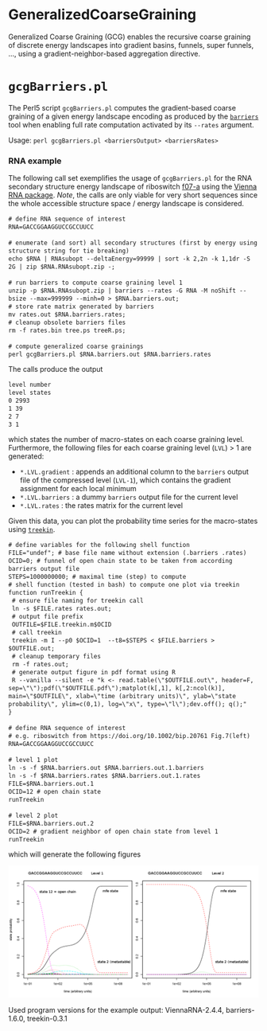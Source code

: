 # GeneralizedCoarseGraining

Generalized Coarse Graining (GCG) enables the recursive coarse graining of 
discrete energy landscapes into gradient basins, funnels, super funnels, ...,
using a gradient-neighbor-based aggregation directive.

# `gcgBarriers.pl`

The Perl5 script `gcgBarriers.pl` computes the gradient-based coarse graining of a
given energy landscape encoding as produced by the 
[`barriers`](https://github.com/ViennaRNA/Barriers) tool when enabling
full rate computation activated by its `--rates` argument.

Usage: `perl gcgBarriers.pl <barriersOutput> <barriersRates>`

### RNA example

The following call set exemplifies the usage of `gcgBarriers.pl` for the RNA secondary
structure energy landscape of riboswitch [f07-a](data/README.md) using the 
[Vienna RNA package](https://github.com/ViennaRNA/ViennaRNA). 
*Note*, the calls are only viable for very short sequences since the whole
accessible structure space / energy landscape is considered. 

```[bash]
# define RNA sequence of interest
RNA=GACCGGAAGGUCCGCCUUCC

# enumerate (and sort) all secondary structures (first by energy using structure string for tie breaking)
echo $RNA | RNAsubopt --deltaEnergy=99999 | sort -k 2,2n -k 1,1dr -S 2G | zip $RNA.RNAsubopt.zip -;

# run barriers to compute coarse graining level 1
unzip -p $RNA.RNAsubopt.zip | barriers --rates -G RNA -M noShift --bsize --max=999999 --minh=0 > $RNA.barriers.out;
# store rate matrix generated by barriers
mv rates.out $RNA.barriers.rates;
# cleanup obsolete barriers files
rm -f rates.bin tree.ps treeR.ps;

# compute generalized coarse grainings
perl gcgBarriers.pl $RNA.barriers.out $RNA.barriers.rates
```

The calls produce the output
```[bash]
level number
level states
0 2993
1 39
2 7
3 1
```
which states the number of macro-states on each coarse graining level.
Furthermore, the following files for each coarse graining level (`LVL`) > 1 are generated:
- `*.LVL.gradient` : appends an additional column to the `barriers` output file of the compressed level (`LVL-1`), which contains the gradient assignment for each local minimum
- `*.LVL.barriers` : a dummy `barriers` output file for the current level
- `*.LVL.rates` : the rates matrix for the current level

Given this data, you can plot the probability time series for the macro-states using
[`treekin`](https://github.com/ViennaRNA/Treekin).
```[bash]
# define variables for the following shell function
FILE="undef"; # base file name without extension (.barriers .rates)
OCID=0; # funnel of open chain state to be taken from according barriers output file
STEPS=1000000000; # maximal time (step) to compute
# shell function (tested in bash) to compute one plot via treekin 
function runTreekin {
 # ensure file naming for treekin call
 ln -s $FILE.rates rates.out;
 # output file prefix 
 OUTFILE=$FILE.treekin.m$OCID
 # call treekin
 treekin -m I --p0 $OCID=1  --t8=$STEPS < $FILE.barriers > $OUTFILE.out; 
 # cleanup temporary files
 rm -f rates.out;
 # generate output figure in pdf format using R
 R --vanilla --silent -e "k <- read.table(\"$OUTFILE.out\", header=F, sep=\"\");pdf(\"$OUTFILE.pdf\");matplot(k[,1], k[,2:ncol(k)], main=\"$OUTFILE\", xlab=\"time (arbitrary units)\", ylab=\"state probability\", ylim=c(0,1), log=\"x\", type=\"l\");dev.off(); q();"
}

# define RNA sequence of interest
# e.g. riboswitch from https://doi.org/10.1002/bip.20761 Fig.7(left)
RNA=GACCGGAAGGUCCGCCUUCC

# level 1 plot
ln -s -f $RNA.barriers.out $RNA.barriers.out.1.barriers
ln -s -f $RNA.barriers.rates $RNA.barriers.out.1.rates
FILE=$RNA.barriers.out.1
OCID=12 # open chain state
runTreekin

# level 2 plot
FILE=$RNA.barriers.out.2
OCID=2 # gradient neighbor of open chain state from level 1
runTreekin

```

which will generate the following figures

![level 1](md.aux/GACCGGAAGGUCCGCCUUCC.png)

Used program versions for the example output: ViennaRNA-2.4.4, barriers-1.6.0, treekin-0.3.1
